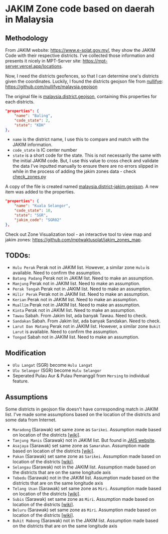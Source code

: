 # JAKIM Zone code based on daerah in Malaysia

## Methodology

From JAKIM website: https://www.e-solat.gov.my/, they show the JAKIM Code with their respective districts. I've collected
those information and presents it nicely in MPT-Server site: https://mpt-server.vercel.app/locations.

Now, I need the districts geofences, so that I can determine one's districts given the coordinates. Luckily, I found the districts
geojson file from [nullifye](https://github.com/nullifye): https://github.com/nullifye/malaysia.geojson

The original file is [malaysia.district.geojson](./malaysia.district.geojson), containing this properties for each districts.

```json
"properties": {
    "name": "Baling",
    "code_state": 2,
    "state": "KDH"
},
```

- `name` is the district name, I use this to compare and match with the JAKIM information.
- `code_state` is IC center number
- `state` is a short code for the state. This is not necessarily the same with the initial JAKIM code. But, I use this value to cross check and validate the data I've inputted manually to ensure there are no errors slipped in while in the process of adding the jakim zones data - check [check_zones.py](./check_zones.py)

A copy of the file is created named [malaysia.district-jakim.geojson](./malaysia.district-jakim.geojson). A new item was added to the properties.

```json
"properties": {
    "name": "Kuala Selangor",
    "code_state": 10,
    "state": "SGR",
    "jakim_code": "SGR02"
},
```

Check out Zone Visualization tool - an interactive tool to view map and jakim zones: https://github.com/mptwaktusolat/jakim_zones_map.

## TODOs:

- `Hulu Perak` Perak not in JAKIM list. However, a similar zone `Hulu` is available. Need to confirm the assumption.
- `Batang Padang` Perak not in JAKIM list. Need to make an assumption.
- `Manjung` Perak not in JAKIM list. Need to make an assumption.
- `Perak Tengah` Perak not in JAKIM list. Need to make an assumption.
- `Hilir Perak` Perak not in JAKIM list. Need to make an assumption.
- `Kerian` Perak not in JAKIM list. Need to make an assumption.
- `Muallim` Perak not in JAKIM list. Need to make an assumption.
- `Kinta` Perak not in JAKIM list. Need to make an assumption.
- `Tawau` Sabah. From Jakim list, ada banyak Tawau. Need to check.
- `Sandakan` Sabah. From Jakim list, ada banyak Sandakan. Need to check.
- `Larut Dan Matang` Perak not in JAKIM list. However, a similar zone `Bukit Larut` is available. Need to confirm the assumption.
- `Tongod` Sabah not in JAKIM list. Need to make an assumption.

## Modification

- `Ulu Langat` (SGR) become `Hulu Langat`
- `Ulu Selangor` (SGR) become `Hulu Selangor`
- Seperated Pulau Aur & Pulau Pemanggil from `Mersing` to individual feature.

## Assumptions

Some districts in geojson file doesn't have corresponding match in JAKIM list. I've made some assumptions based on the location of the districts and some data from Internet.

- `Maradong` (Sarawak) set same zone as `Sarikei`. Assumption made based on location of the districts [[wiki]](https://en.wikipedia.org/wiki/Meradong_District).
- `Tanjung Manis` (Sarawak) not in JAKIM list. But found in [JAIS website](https://jais.sarawak.gov.my/web/subpage/webpage_view/150).
- `Asajaya` (Sarawak) set same zone as `Samarahan`. Assumption made based on location of the districts [[wiki]](https://en.wikipedia.org/wiki/Asajaya_District).
- `Pakan` (Sarawak) set same zone as `Sarikei`. Assumption made based on location of the districts [[wiki]](https://en.wikipedia.org/wiki/Pakan,_Sarawak).
- `Selangau` (Sarawak) not in the JAKIM list. Assumption made based on the districts that are on the same longitude axis
- `Tebedu` (Sarawak) not in the JAKIM list. Assumption made based on the districts that are on the same longitude axis
- `Telang Usan` (Sarawak) set same zone as `Miri`. Assumption made based on location of the districts [[wiki]](https://ms.wikipedia.org/wiki/Daerah_Telang_Usan).
- `Subis` (Sarawak) set same zone as `Miri`. Assumption made based on location of the districts [[wiki]](https://en.wikipedia.org/wiki/Subis_District).
- `Beluru` (Sarawak) set same zone as `Miri`. Assumption made based on location of the districts [[wiki]](https://en.wikipedia.org/wiki/Beluru_District).
- `Bukit Mabong` (Sarawak) not in the JAKIM list. Assumption made based on the districts that are on the same longitude axis

